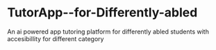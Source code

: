 # TutorApp--for-Differently-abled
An ai powered app tutoring platform for differently abled students with accesibillity for different category

